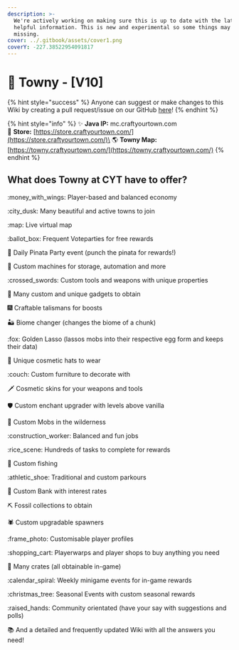 ```yaml
---
description: >-
  We're actively working on making sure this is up to date with the latest and
  helpful information. This is new and experimental so some things may be
  missing.
cover: ../.gitbook/assets/cover1.png
coverY: -227.38522954091817
---
```


# 📘 Towny - \[V10]

{% hint style="success" %}
Anyone can suggest or make changes to this Wiki by creating a pull request/issue on our GitHub [here](https://github.com/CraftYourTown/cyt-wiki)!
{% endhint %}

{% hint style="info" %}
✨ **Java IP:** mc.craftyourtown.com\
🌠 **Store:** [https://store.craftyourtown.com/](https://store.craftyourtown.com/)\
🌎 **Towny Map:** [https://towny.craftyourtown.com/](https://towny.craftyourtown.com/)
{% endhint %}

## **What does Towny at CYT have to offer?**

:money\_with\_wings: Player-based and balanced economy&#x20;

:city\_dusk: Many beautiful and active towns to join&#x20;

:map: Live virtual map&#x20;

:ballot\_box: Frequent Voteparties for free rewards&#x20;

:llama: Daily Pinata Party event (punch the pinata for rewards!)&#x20;

:telescope: Custom machines for storage, automation and more

:crossed\_swords: Custom tools and weapons with unique properties&#x20;

:magnet: Many custom and unique gadgets to obtain&#x20;

:fireworks: Craftable talismans for boosts&#x20;

:desert: Biome changer (changes the biome of a chunk)&#x20;

:fox: Golden Lasso (lassos mobs into their respective egg form and keeps their data)&#x20;

:crown: Unique cosmetic hats to wear&#x20;

:couch: Custom furniture to decorate with&#x20;

:dagger: Cosmetic skins for your weapons and tools&#x20;

:shield: Custom enchant upgrader with levels above vanilla&#x20;

:zombie: Custom Mobs in the wilderness&#x20;

:construction\_worker: Balanced and fun jobs&#x20;

:rice\_scene: Hundreds of tasks to complete for rewards&#x20;

:dolphin: Custom fishing&#x20;

:athletic\_shoe: Traditional and custom parkours&#x20;

:bank: Custom Bank with interest rates&#x20;

:pick: Fossil collections to obtain&#x20;

:spider: Custom upgradable spawners&#x20;

:frame\_photo: Customisable player profiles&#x20;

:shopping\_cart: Playerwarps and player shops to buy anything you need&#x20;

:key: Many crates (all obtainable in-game)&#x20;

:calendar\_spiral: Weekly minigame events for in-game rewards&#x20;

:christmas\_tree: Seasonal Events with custom seasonal rewards

:raised\_hands: Community orientated (have your say with suggestions and polls)&#x20;

:books: And a detailed and frequently updated Wiki with all the answers you need!
